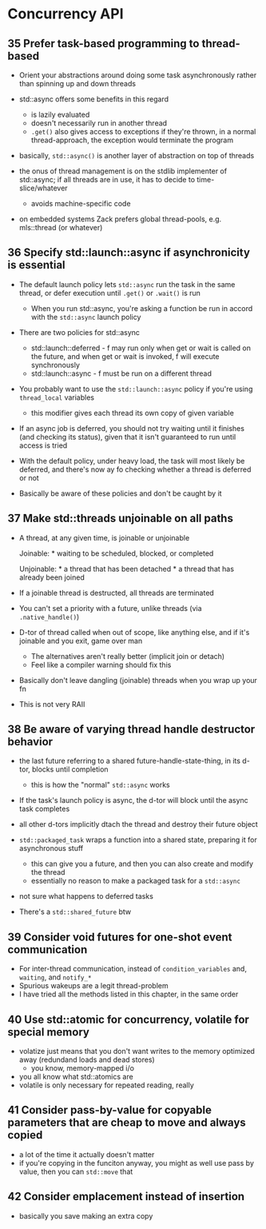 # Concurrency API

## 35 Prefer task-based programming to thread-based
- Orient your abstractions around doing some task asynchronously rather than spinning up and down threads
- std::async offers some benefits in this regard
    - is lazily evaluated
    - doesn't necessarily run in another thread
    - `.get()` also gives access to exceptions if they're thrown, in a normal thread-approach, the exception would terminate the program
- basically, `std::async()` is another layer of abstraction on top of threads
- the onus of thread management is on the stdlib implementer of std::async; if all threads are in use, it has to decide to time-slice/whatever
    - avoids machine-specific code

- on embedded systems Zack prefers global thread-pools, e.g. mls::thread (or whatever)

## 36 Specify std::launch::async if asynchronicity is essential
- The default launch policy lets `std::async` run the task in the same thread, or defer execution until `.get()` or `.wait()` is run
    - When you run std::async, you're asking a function be run in accord with the `std::async` launch policy

- There are two policies for std::async
    - std::launch::deferred  -  f may run only when get or wait is called on the future, and when get or wait is invoked, f will execute synchronously
    - std::launch::async     -  f must be run on a different thread

- You probably want to use the `std::launch::async` policy if you're using `thread_local` variables
    - this modifier gives each thread its own copy of given variable

- If an async job is deferred, you should not try waiting until it finishes (and checking its status), given that it isn't guaranteed to run until access is tried

- With the default policy, under heavy load, the task will most likely be deferred, and there's now ay fo checking whether a thread is deferred or not

- Basically be aware of these policies and don't be caught by it

## 37 Make std::threads unjoinable on all paths
- A thread, at any given time, is joinable or unjoinable

    Joinable:
        * waiting to be scheduled, blocked, or completed

    Unjoinable:
        * a thread that has been detached
        * a thread that has already been joined

- If a joinable thread is destructed, all threads are terminated
- You can't set a priority with a future, unlike threads (via `.native_handle()`)
- D-tor of thread called when out of scope, like anything else, and if it's joinable and you exit, game over man
    - The alternatives aren't really better (implicit join or detach)
    - Feel like a compiler warning should fix this
- Basically don't leave dangling (joinable) threads when you wrap up your fn
- This is not very RAII

## 38 Be aware of varying thread handle destructor behavior
- the last future referring to a shared future-handle-state-thing, in its d-tor,  blocks until completion
    - this is how the "normal" `std::async` works
- If the task's launch policy is async, the d-tor will block until the async task completes
- all other d-tors implicitly dtach the thread and destroy their future object

- `std::packaged_task` wraps a function into a shared state, preparing it for asynchronous stuff
    - this can give you a future, and then you can also create and modify the thread
    - essentially no reason to make a packaged task for a `std::async`

- not sure what happens to deferred tasks
- There's a `std::shared_future` btw

## 39 Consider void futures for one-shot event communication
- For inter-thread communication, instead of `condition_variables` and, `waiting`, and `notify_*`
- Spurious wakeups are a legit thread-problem
- I have tried all the methods listed in this chapter, in the same order

## 40 Use std::atomic for concurrency, volatile for special memory
- volatize just means that you don't want writes to the memory optimized away (redundand loads and dead stores)
    - you know, memory-mapped i/o
- you all know what std::atomics are
- volatile is only necessary for repeated reading, really

## 41 Consider pass-by-value for copyable parameters that are cheap to move and always copied
- a lot of the time it actually doesn't matter
- if you're copying in the funciton anyway, you might as well use pass by value, then you can `std::move` that

## 42 Consider emplacement instead of insertion
- basically you save making an extra copy

